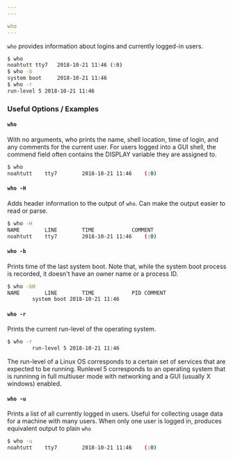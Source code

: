 ```yaml
---
---

who
---
```


`who` provides information about logins and currently logged-in users.

~~~ bash
$ who 
noahtutt tty7 	2018-10-21 11:46 (:0)
$ who -b
system boot 	2018-10-21 11:46
$ who -r
run-level 5	2018-10-21 11:46
~~~

<!--more-->

### Useful Options / Examples

#### `who`
With no arguments, who prints the name, shell location, time of login, and any comments for the current user. For users logged into a GUI shell, the commend field often contains the DISPLAY variable they are assigned to.

~~~ bash
$ who
noahtutt	tty7		2018-10-21 11:46	(:0)
~~~

#### `who -H`
Adds header information to the output of `who`. Can make the output easier to read or parse.

~~~ bash
$ who -H
NAME		LINE		TIME			COMMENT
noahtutt	tty7		2018-10-21 11:46	(:0)
~~~

#### `who -b`
Prints time of the last system boot. Note that, while the system boot process is recorded, it doesn't have an owner name or a process ID.

~~~ bash
$ who -bH
NAME		LINE		TIME			PID COMMENT
		system boot	2018-10-21 11:46	
~~~

#### `who -r`
Prints the current run-level of the operating system. 

~~~ bash
$ who -r
		run-level 5	2018-10-21 11:46
~~~ 

The run-level of a Linux OS corresponds to a certain set of services that are expected to be running. Runlevel 5 corresponds to an operating system that is runninng in full multiuser mode with networking and a GUI (usually X windows) enabled.

#### `who -u`
Prints a list of all currently logged in users. Useful for collecting usage data for a machine with many users. When only one user is logged in, produces equivalent output to plain `who`

~~~ bash
$ who -u
noahtutt	tty7		2018-10-21 11:46 	(:0)
~~~
